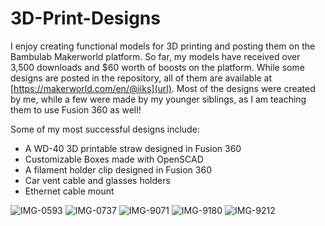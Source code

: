 # 3D-Print-Designs

I enjoy creating functional models for 3D printing and posting them on the Bambulab Makerworld platform.
So far, my models have received over 3,500 downloads and $60 worth of boosts on the platform. 
While some designs are posted in the repository, all of them are available at [https://makerworld.com/en/@iiks](url). 
Most of the designs were created by me, while a few were made by my younger siblings, as I am teaching them to use Fusion 360 as well!

Some of my most successful designs include:
- A WD-40 3D printable straw designed in Fusion 360
- Customizable Boxes made with OpenSCAD
- A filament holder clip designed in Fusion 360
- Car vent cable and glasses holders
- Ethernet cable mount

![IMG-0593](https://github.com/user-attachments/assets/c4e69664-1ac5-49de-9c99-83c64e722ef3)
![IMG-0737](https://github.com/user-attachments/assets/65deed70-e12b-42cf-9eba-d977bf0d7c96)
![IMG-9071](https://github.com/user-attachments/assets/dd4d0398-253c-4f86-948a-3b610ba8dc05)
![IMG-9180](https://github.com/user-attachments/assets/e24a9e5d-7a41-433d-beec-998ed027daf5)
![IMG-9212](https://github.com/user-attachments/assets/21723581-3e75-42f2-b542-632464dc5be9)
